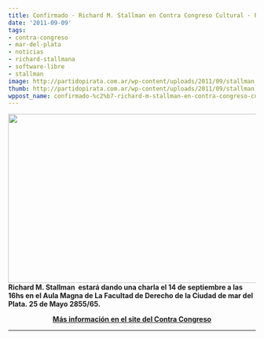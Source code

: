 ```yaml
---
title: Confirmado · Richard M. Stallman en Contra Congreso Cultural · Primera Actividad
date: '2011-09-09'
tags:
- contra-congreso
- mar-del-plata
- noticias
- richard-stallmana
- software-libre
- stallman
image: http://partidopirata.com.ar/wp-content/uploads/2011/09/stallman.png
thumb: http://partidopirata.com.ar/wp-content/uploads/2011/09/stallman.png
wppost_name: confirmado-%c2%b7-richard-m-stallman-en-contra-congreso-cultural-%c2%b7-primera-actividad
---
```


<a href="http://partidopirata.com.ar/wp-content/uploads/2011/09/stallman.png"><img class="aligncenter size-full wp-image-1788" title="stallman" src="http://partidopirata.com.ar/wp-content/uploads/2011/09/stallman.png" alt="" width="640" height="344" /></a><strong>Richard M. Stallman  estará dando una charla el 14 de septiembre a las 16hs en el Aula Magna de La Facultad de Derecho de la Ciudad de mar del Plata. 25 de Mayo 2855/65.</strong>
<p style="text-align: center;"><strong><a href="http://contracongreso.com.ar/2011/richard-m-stallman/" target="_blank">Más información en el site del Contra Congreso</a></strong></p>


<hr />
